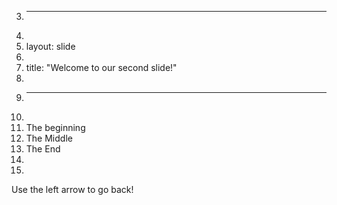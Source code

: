 3.	---
4.	
5.	layout: slide
6.	
7.	title: "Welcome to our second slide!"
8.	
9.	---
10.	
11.	The beginning
12.	The Middle
13. The End
14.
15.
Use the left arrow to go back!
